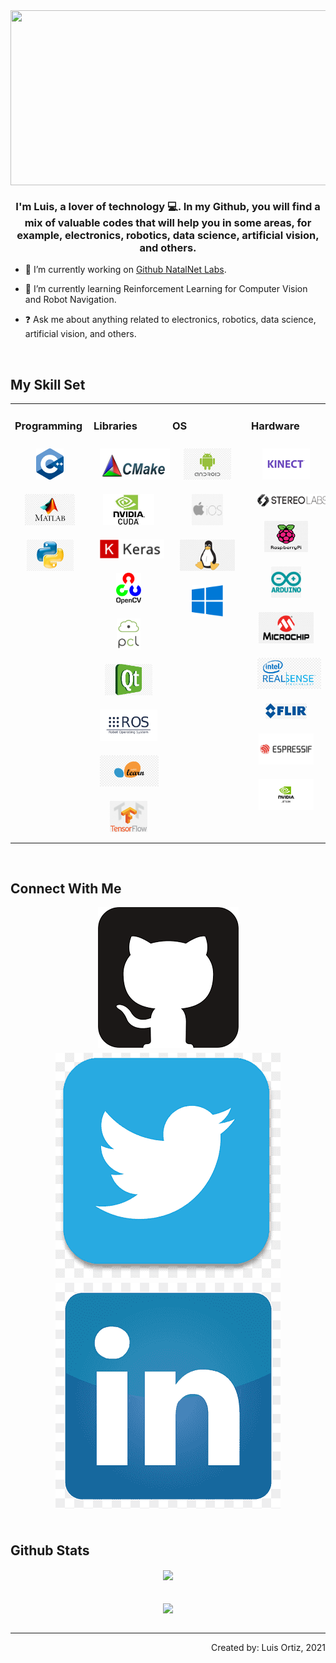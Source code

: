 <div align="center">
<img src="/images/mybio2.gif" align="center" width="950" height="280" />
</div>
  
### <div align="center"> I'm Luis, a lover of technology 💻. In my Github, you will find a mix of valuable codes that will help you in some areas, for example, electronics, robotics, data science, artificial vision, and others. </div>  
  
- 🔭 I’m currently working on [Github NatalNet Labs](https://github.com/Natalnet).
  
- 🌱 I’m currently learning Reinforcement Learning for Computer Vision and Robot Navigation.
  
- ❓ Ask me about anything related to electronics, robotics, data science, artificial vision, and others.  

<br/>  

## My Skill Set
<table><tr><td valign="top" width="25%">

### Programming  
<div align="center">  
<img style="margin: 10px" src="/images/cpp_logo.png" alt="C++" height="50" />
<img style="margin: 10px" src="/images/matlab_logo.jpeg" alt="Matlab" height="50" />  
<img style="margin: 10px" src="/images/python_logo.jpg" alt="Python" height="50" />  

</div></td><td valign="top" width="25%">

### Libraries  
<div align="center">  
<img style="margin: 10px" src="/images/cmake_logo.png" alt="CMake" height="50" /> 
<img style="margin: 10px" src="/images/cuda_logo.jpeg" alt="CUDA" height="50" />
<img style="margin: 10px" src="/images/keras_logo.png" alt="Keras" height="30" />
<img style="margin: 10px" src="/images/opencv_logo.png" alt="OpenCV" height="50" /> 
<img style="margin: 10px" src="/images/pcl_logo.png" alt="PCL" height="50" /> 
<img style="margin: 10px" src="/images/qt_logo.png" alt="QT" height="50" />
<img style="margin: 10px" src="/images/ros_logo.png" alt="ROS" height="50" /> 
<img style="margin: 10px" src="/images/sklearn_logo.png" alt="sklearn" height="50" />
<img style="margin: 10px" src="/images/tensor_logo.png" alt="Tensor" height="50" />
</div></td><td valign="top" width="25%">
  
### OS 
<div align="center">  
<img style="margin: 10px" src="/images/android_logo.png" alt="Android" height="50" />  
<img style="margin: 10px" src="/images/ios_logo.png" alt="ios" height="50" />
<img style="margin: 10px" src="/images/linux_logo.png" alt="Linux" height="50" />
<img style="margin: 10px" src="/images/windows_logo.png" alt="Windows" height="50" />  
</div></td><td valign="top" width="25%">  
  
### Hardware
<div align="center">  
<img style="margin: 10px" src="/images/kinect_logo.png" alt="Kinect" height="50" /> 
<img style="margin: 10px" src="/images/stereolabs_logo.png" alt="Stereolabs" height="20" /> 
<img style="margin: 10px" src="/images/raspberry_logo.png" alt="Raspberry" height="50" /> 
<img style="margin: 10px" src="/images/arduino_logo.png" alt="Arduino" height="50" /> 
<img style="margin: 10px" src="/images/pic_logo.png" alt="Pic" height="50" /> 
<img style="margin: 10px" src="/images/intel_logo.png" alt="Intel" height="50" /> 
<img style="margin: 10px" src="/images/flir_logo.jpg" alt="FLIR" height="25" /> 
<img style="margin: 10px" src="/images/esp32_logo.png" alt="ESP32" height="50" /> 
<img style="margin: 10px" src="/images/jetson_logo.png" alt="Jetson" height="50" /> 
</div></td></tr></table>  

<br/>

## Connect With Me  
<div align="center">
<a href="https://github.com/LuisOrtizF" target="_blank">
<img src= "/images/github_logo.png" alt="Github" style="margin-bottom: 5px;" />
</a>
<a href="https://twitter.com/lortizf" target="_blank">
<img src= "/images/twitter_logo.png" alt="twitter" style="margin-bottom: 5px;" />
</a>
<a href="https://linkedin.com/in/lortizf" target="_blank">
<img src= "/images/linkedin_logo.png" alt="linkedin" style="margin-bottom: 5px;" />
</a>
</div>  

<br/> 

## Github Stats  
<div align="center"><img src="https://github-readme-stats.vercel.app/api?username=LuisOrtizF&theme=dark&show_icons=true&count_private=true&bg_color=1a1a1a&icon_color=0affe6" align="center" /></div>  

<br/> 
<br/> 

<div align="center">
<img src="https://komarev.com/ghpvc/?username=LuisOrtizF&color=blue&label=Can+you+break+these+counter?" align="center" />
</div>  

<br/> 

----
<div align="right"> Created by: Luis Ortiz, 2021 </div>

